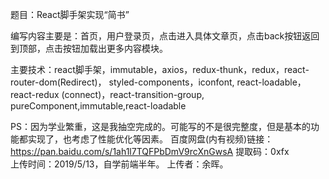 题目：React脚手架实现“简书”

编写内容主要是：首页，用户登录页，点击进入具体文章页，点击back按钮返回到顶部，点击按钮加载出更多内容模块。

主要技术：react脚手架，immutable，axios，redux-thunk，redux，react-router-dom(Redirect)，
	styled-components，iconfont, react-loadable，react-redux (connect)，react-transition-group,
	pureComponent,immutable,react-loadable

PS：因为学业繁重，这是我抽空完成的。可能写的不是很完整度，但是基本的功能都实现了，也考虑了性能优化等因素。
    百度网盘(内有视频)链接：https://pan.baidu.com/s/1ah1l7TQFPbDmV9rcXnGwsA  提取码：0xfx  
    上传时间：2019/5/13，自学前端半年。
    上传者：余晖。
     
